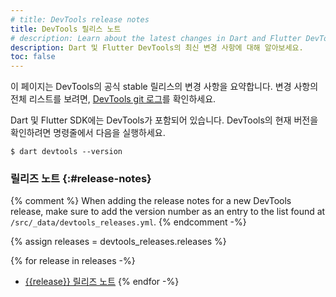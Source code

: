 ```yaml
---
# title: DevTools release notes
title: DevTools 릴리스 노트
# description: Learn about the latest changes in Dart and Flutter DevTools.
description: Dart 및 Flutter DevTools의 최신 변경 사항에 대해 알아보세요.
toc: false
---
```


이 페이지는 DevTools의 공식 stable 릴리스의 변경 사항을 요약합니다. 
변경 사항의 전체 리스트를 보려면, [DevTools git 로그]({{site.repo.organization}}/devtools/commits/master)를 확인하세요.

Dart 및 Flutter SDK에는 DevTools가 포함되어 있습니다. 
DevTools의 현재 버전을 확인하려면 명령줄에서 다음을 실행하세요.

```console
$ dart devtools --version
```

### 릴리즈 노트 {:#release-notes}

{% comment %}
When adding the release notes for a new DevTools release,
make sure to add the version number as an entry to the list
found at `/src/_data/devtools_releases.yml`.
{% endcomment -%}

{% assign releases = devtools_releases.releases %}

{% for release in releases -%}
* [{{release}} 릴리즈 노트](/tools/devtools/release-notes/release-notes-{{release}})
{% endfor -%}
